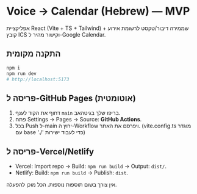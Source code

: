 # Voice → Calendar (Hebrew) — MVP

אפליקציית React (Vite + TS + Tailwind) שממירה דיבור/טקסט לרשומת אירוע + קובץ ICS וקישור מהיר ל-Google Calendar.

## התקנה מקומית
```bash
npm i
npm run dev
# http://localhost:5173
```

## פריסה ל-GitHub Pages (אוטומטית)
1. דחוף את הקוד לענף `main` בריפו שלך בגיטהאב.
2. פתח Settings → Pages → Source: **GitHub Actions**.
3. בכל Push ל-main ירוץ ה-Workflow ויפרסם את האתר. (vite.config.ts מוגדר עם base './' כדי לעבוד ישירות)

## פריסה ל-Vercel/Netlify
- Vercel: Import repo → Build: `npm run build` → Output: `dist/`.
- Netlify: Build: `npm run build` → Publish: `dist`.

אין צורך בשום תוספות נוספות. הכל מוכן להפעלה.
